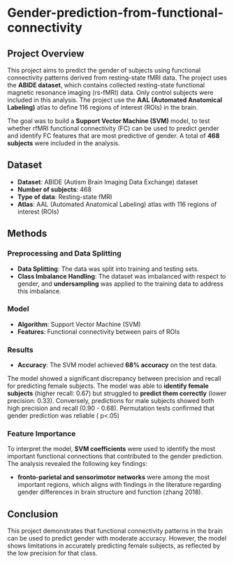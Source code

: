# Gender-prediction-from-functional-connectivity

## Project Overview

This project aims to predict the gender of subjects using functional connectivity patterns derived from resting-state fMRI data. The project uses the **ABIDE dataset**, which contains collected resting-state functional magnetic resonance imaging (rs-fMRI) data. Only control subjects were included in this analysis. The project use the **AAL (Automated Anatomical Labeling)** atlas to define 116 regions of interest (ROIs) in the brain.

The goal was to build a **Support Vector Machine (SVM)** model, to test whether rfMRI functional connectivity (FC) can be used to predict gender and identify FC features that are most predictive of gender. A total of **468 subjects** were included in the analysis.

## Dataset

- **Dataset**: ABIDE (Autism Brain Imaging Data Exchange) dataset
- **Number of subjects**: 468
- **Type of data**: Resting-state fMRI
- **Atlas**: AAL (Automated Anatomical Labeling) atlas with 116 regions of interest (ROIs)

## Methods

### Preprocessing and Data Splitting
- **Data Splitting**: The data was split into training and testing sets.
- **Class Imbalance Handling**: The dataset was imbalanced with respect to gender, and **undersampling** was applied to the training data to address this imbalance.

### Model

- **Algorithm**: Support Vector Machine (SVM)
- **Features**: Functional connectivity between pairs of ROIs

### Results

- **Accuracy**: The SVM model achieved **68% accuracy** on the test data.

The model showed a significant discrepancy between precision and recall for predicting female subjects. The model was able to **identify female subjects** (higher recall: 0.67) but struggled to **predict them correctly** (lower precision: 0.33). Conversely, predictions for male subjects showed both high precision and recall (0.90 - 0.68). Permutation tests confirmed that gender prediction was reliable ( p<.05)

### Feature Importance

To interpret the model, **SVM coefficients** were used to identify the most important functional connections that contributed to the gender prediction. The analysis revealed the following key findings:

- **fronto‐parietal and sensorimotor networks** were among the most important regions, which aligns with findings in the literature regarding gender differences in brain structure and function (zhang 2018).

## Conclusion

This project demonstrates that functional connectivity patterns in the brain can be used to predict gender with moderate accuracy. However, the model shows limitations in accurately predicting female subjects, as reflected by the low precision for that class.

